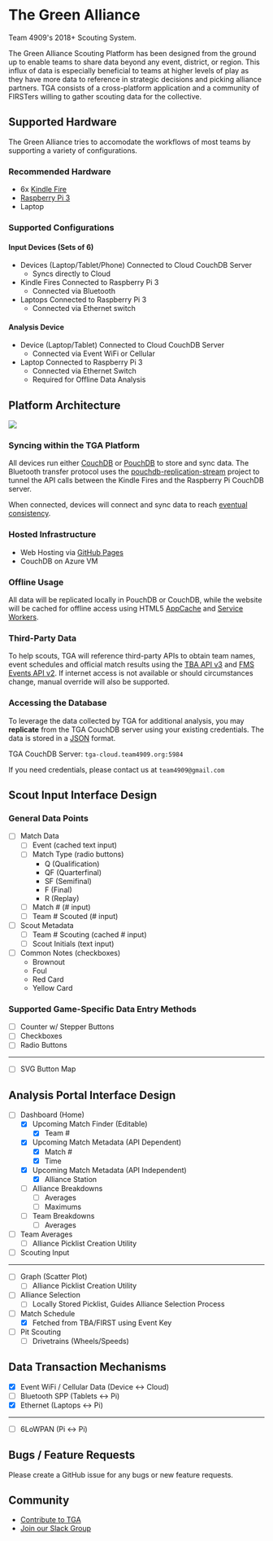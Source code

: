 # The Green Alliance
Team 4909's 2018+ Scouting System.

The Green Alliance Scouting Platform has been designed from the ground up to enable teams to share data beyond any event, district, or region. This influx of data is especially beneficial to teams at higher levels of play as they have more data to reference in strategic decisions and picking alliance partners. TGA consists of a cross-platform application and a community of FIRSTers willing to gather scouting data for the collective.

## Supported Hardware
The Green Alliance tries to accomodate the workflows of most teams by supporting a variety of configurations.

### Recommended Hardware
- 6x [Kindle Fire](http://a.co/7w5EHTq) 
- [Raspberry Pi 3](https://www.raspberrypi.org/products/raspberry-pi-3-model-b/)
- Laptop

### Supported Configurations
#### Input Devices (Sets of 6)
- Devices (Laptop/Tablet/Phone) Connected to Cloud CouchDB Server
  - Syncs directly to Cloud
- Kindle Fires Connected to Raspberry Pi 3
  - Connected via Bluetooth
- Laptops Connected to Raspberry Pi 3
  - Connected via Ethernet switch
  
#### Analysis Device
- Device (Laptop/Tablet) Connected to Cloud CouchDB Server
  - Connected via Event WiFi or Cellular
- Laptop Connected to Raspberry Pi 3
  - Connected via Ethernet Switch
  - Required for Offline Data Analysis
  
## Platform Architecture
![](https://i.imgur.com/E78J5CI.png)

### Syncing within the TGA Platform
All devices run either [CouchDB](https://github.com/apache/couchdb) or [PouchDB](https://github.com/pouchdb/pouchdb) to store and sync data. The Bluetooth transfer protocol uses the [pouchdb-replication-stream](https://github.com/pouchdb-community/pouchdb-replication-stream) project to tunnel the API calls between the Kindle Fires and the Raspberry Pi CouchDB server.

When connected, devices will connect and sync data to reach [eventual consistency](http://docs.couchdb.org/en/2.1.1/intro/consistency.html).

### Hosted Infrastructure
- Web Hosting via [GitHub Pages](https://pages.github.com)
- CouchDB on Azure VM

### Offline Usage
All data will be replicated locally in PouchDB or CouchDB, while the website will be cached for offline access using HTML5 [AppCache](https://developer.mozilla.org/en-US/docs/Web/HTML/Using_the_application_cache) and [Service Workers](https://developer.mozilla.org/en-US/docs/Web/API/Service_Worker_API/Using_Service_Workers).

### Third-Party Data
To help scouts, TGA will reference third-party APIs to obtain team names, event schedules and official match results using the [TBA API v3](https://github.com/fletch3555/tba-api-client-javascript) and [FMS Events API v2](https://frcevents2.docs.apiary.io/#). If internet access is not available or should circumstances change, manual override will also be supported.

### Accessing the Database
To leverage the data collected by TGA for additional analysis, you may __replicate__ from the TGA CouchDB server using your existing credentials. The data is stored in a [JSON](https://www.json.org) format.

TGA CouchDB Server: `tga-cloud.team4909.org:5984`

If you need credentials, please contact us at `team4909@gmail.com`

## Scout Input Interface Design
### General Data Points
- [ ] Match Data
  - [ ] Event (cached text input)
  - [ ] Match Type (radio buttons)
    - Q   (Qualification)
    - QF  (Quarterfinal)
    - SF  (Semifinal)
    - F   (Final)
    - R   (Replay)
  - [ ] Match # (# input)
  - [ ] Team # Scouted (# input)
- [ ] Scout Metadata
  - [ ] Team # Scouting (cached # input)
  - [ ] Scout Initials (text input)
- [ ] Common Notes (checkboxes)
  - Brownout  
  - Foul
  - Red Card
  - Yellow Card
### Supported Game-Specific Data Entry Methods
- [ ] Counter w/ Stepper Buttons
- [ ] Checkboxes
- [ ] Radio Buttons
<hr>

- [ ] SVG Button Map

## Analysis Portal Interface Design
- [ ] Dashboard (Home)
  - [X] Upcoming Match Finder (Editable)
    - [X] Team #
  - [X] Upcoming Match Metadata (API Dependent)
    - [X] Match #
    - [X] Time
  - [X] Upcoming Match Metadata (API Independent)
    - [X] Alliance Station
  - [ ] Alliance Breakdowns
    - [ ] Averages
    - [ ] Maximums
  - [ ] Team Breakdowns
    - [ ] Averages
- [ ] Team Averages
  - [ ] Alliance Picklist Creation Utility
- [ ] Scouting Input
<hr>

- [ ] Graph (Scatter Plot)
  - [ ] Alliance Picklist Creation Utility
- [ ] Alliance Selection
  - [ ] Locally Stored Picklist, Guides Alliance Selection Process
- [ ] Match Schedule
  - [X] Fetched from TBA/FIRST using Event Key
- [ ] Pit Scouting
  - [ ] Drivetrains (Wheels/Speeds)

## Data Transaction Mechanisms  
- [X] Event WiFi / Cellular Data (Device <-> Cloud)
- [ ] Bluetooth SPP (Tablets <-> Pi)
- [X] Ethernet (Laptops <-> Pi)
<hr>

- [ ] 6LoWPAN (Pi <-> Pi)

## Bugs / Feature Requests
Please create a GitHub issue for any bugs or new feature requests.

## Community
- [Contribute to TGA](CONTRIBUTING.md) 
- [Join our Slack Group](https://join.slack.com/t/thegreenalliance/shared_invite/enQtMjc3NzUyNjIyNzUzLTdjYTI3NmE5MjJiNGQ3NjJjOWJhZjQzZmU5Y2ZlZWNiNzRiZGFkZThjMWZkZjAwNWVjMWNiZGVmYWQ2MzM0YzY)
